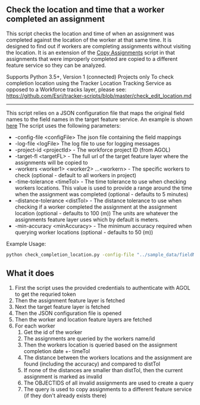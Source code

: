 ## Check the location and time that a worker completed an assignment

This script checks the location and time of when an assignment was completed against the location of the worker at that same time. It is designed to find out if workers are completing assignments without visiting the location.
It is an extension of the [Copy Assignments](copy_assignments_fs_readme.md) script in that assignments that were improperly completed are copied to a different feature service so they can be analyzed.

Supports Python 3.5+, Version 1 (connected) Projects only
To check completion location using the Tracker Location Tracking Service as opposed to a Workforce tracks layer, please see: https://github.com/Esri/tracker-scripts/blob/master/check_edit_location.md


----

This script relies on a JSON configuration file that maps the original field names to the field names in the target feature service. An example is shown [here](../sample_data/fieldMappings.json) The script uses the following parameters:

- -config-file \<configFile\> The json file containing the field mappings
- -log-file \<logFile\> The log file to use for logging messages
- -project-id \<projectId\> - The workforce project ID (from AGOL)
- -target-fl \<targetFL\> - The full url of the target feature layer where the assignments will be copied to
- -workers \<worker1\> \<worker2\> ...\<workern\> - The specific workers to check (optional - default to all workers in project)
- -time-tolerance \<timeTol\> - The time tolerance to use when checking workers locations. This value is used to provide a range around the time when the assignment was completed (optional - defaults to 5 minutes)
- -distance-tolerance \<distTol\> - The distance tolerance to use when checking if a worker completed the assignment at the assignment location (optional - defaults to 100 (m)) The units are whatever the assignments feature layer uses which by default is meters.
- -min-accuracy \<minAccuracy\> - The minimum accuracy required when querying worker locations (optional - defaults to 50 (m))

Example Usage:
```bash
python check_completion_location.py -config-file "../sample_data/fieldMappings.json" -u username -p password -org "https://<org>.maps.arcgis.com" -target-fl "http://services.arcgis.com/<server>/arcgis/rest/services/AssignmentsArchives/FeatureServer/0" -where "1=1" -pid "e2293b52beef439ca475427287969466" -log-file "log.txt" -workers worker_1 -time-tolerance 5 -distance-tolerance 100 -min-accuracy 25
```

## What it does

 1. First the script uses the provided credentials to authenticate with AGOL to get the requried token
 2. Then the assignment feature layer is fetched
 3. Next the target feature layer is fetched
 4. Then the JSON configuration file is opened
 5. Then the worker and location feature layers are fetched
 6. For each worker
     1. Get the id of the worker
     2. The assignments are queried by the workers name/id
     3. Then the workers location is queried based on the assignment completion date +- timeTol
     4. The distance between the workers locations and the assignment are found (including the accuracy) and compared to distTol
     5. If none of the distances are smaller than distTol, then the current assignment is marked as invalid
     6. The OBJECTIDS of all invalid assignments are used to create a query
     7. The query is used to copy assignments to a different feature service (if they don't already exists there)
